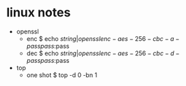 # linux notes
- openssl 
  - enc
    $ echo $string | openssl enc -aes-256-cbc -a -pass pass:$pass 
  - dec
    $ echo $string | openssl enc -aes-256-cbc -d -pass pass:$pass 
- top
  - one shot
    $ top -d 0 -bn 1

